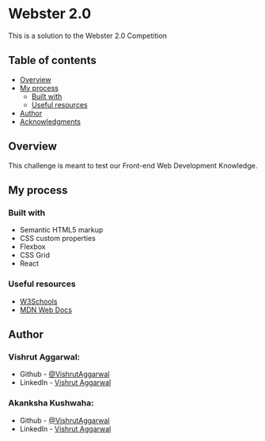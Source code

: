 # Webster 2.0

This is a solution to the Webster 2.0 Competition

## Table of contents

- [Overview](#overview)
- [My process](#my-process)
  - [Built with](#built-with)
  - [Useful resources](#useful-resources)
- [Author](#author)
- [Acknowledgments](#acknowledgments)


## Overview

This challenge is meant to test our Front-end Web Development Knowledge.

## My process

### Built with

- Semantic HTML5 markup
- CSS custom properties
- Flexbox
- CSS Grid
- React

### Useful resources

- [W3Schools](https://www.w3schools.com/css/)
- [MDN Web Docs](https://developer.mozilla.org/en-US/docs/Web/CSS)

## Author

### Vishrut Aggarwal:
- Github - [@VishrutAggarwal](https://github.com/VishrutAggarwal)
- LinkedIn - [Vishrut Aggarwal](https://www.linkedin.com/in/vishrut-aggarwal/)

### Akanksha Kushwaha:
- Github - [@VishrutAggarwal](https://github.com/aku1310)
- LinkedIn - [Vishrut Aggarwal](https://www.linkedin.com/in/akankshakushwaha/)